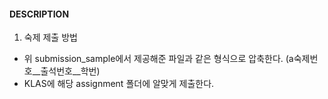 #### DESCRIPTION

1. 숙제 제출 방법
- 위 submission_sample에서 제공해준 파일과 같은 형식으로 압축한다. (a숙제번호__출석번호__학번)
- KLAS에 해당 assignment 폴더에 알맞게 제출한다.

